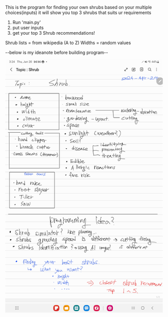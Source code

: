 This is the program for finding your own shrubs based on your multiple choices(inputs)
it will show you top 3 shrubs that suits ur requirements

1. Run 'main.py'
2. put user inputs
3. get your top 3 Shrub recommendations!

Shrub lists = from wikipedia (A to Z)
Widths = random values


--below is my ideanote before building program--

![alt text](https://github.com/Rangnu/Shrubs/blob/main/ideanote/Screenshot_20240620_152427_Samsung%20Notes(1).jpg)
